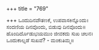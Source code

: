 +++
title = "769"

+++
ಒಂದುದಿನವೌತಣಕೆ, ಉಪವಾಸಕಿನ್ನೊಂದು।  
ಸಂದಣಿಯ ದಿನವೊಂದು, ಬಿಡುವು ದಿನವೊಂದು॥  
ಹೊಂದಿರ್ದೊಡುಭಯಮುಂ ಜೀವಕದು ಸುಖ ಚಲನ।  
ಒಂದುಕಾಲ್ನಡೆ ಸುಖವೆ? - ಮಂಕುತಿಮ್ಮ॥  
